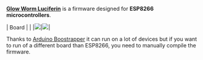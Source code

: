 [**Glow Worm Luciferin**](https://github.com/sblantipodi/glow_worm_luciferin) is a firmware designed for **ESP8266 microcontrollers**.  

| Board | |
|<img src="https://www.wemos.cc/en/latest/_images/d1_mini_v3.1.0_1_16x16.jpg"/>|<img src="https://www.wemos.cc/en/latest/_images/d1_mini_v3.1.0_2_16x16.jpg"/>|

Thanks to [Arduino Boostrapper](https://github.com/sblantipodi/arduino_bootstrapper) it can run on a lot of devices but if you want to run of a different board than ESP8266, you need to manually compile the firmware.